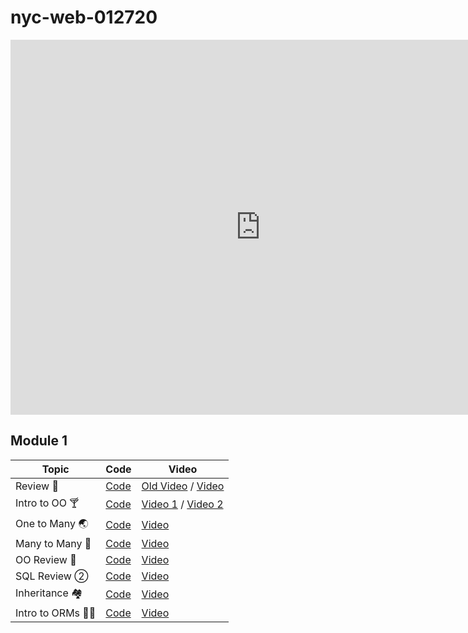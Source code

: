 # nyc-web-012720

<iframe src="https://calendar.google.com/calendar/embed?src=flatironschool.com_5v3vpkuf58h3tdm3pm7iqedq9s%40group.calendar.google.com&ctz=America%2FNew_York" style="border: 0" width="800" height="600" frameborder="0" scrolling="no"></iframe>



## Module 1
| Topic                             | Code                                   | Video                                      |
| -----                             | ----                                   | -----                                      |
| Review 🏀| [Code](https://github.com/learn-co-students/nyc-web-012720/tree/master/01-hashketball-review) | [Old Video](https://youtu.be/hVulfXJ2M_E) / [Video](https://youtu.be/0cxHFG9gXx0) |
| Intro to OO 🍸| [Code](https://github.com/learn-co-students/nyc-web-012720/tree/master/02-intro-to-oo) | [Video 1](https://youtu.be/GP9JSeK2a74) / [Video 2](https://youtu.be/hyLNvadrskE) |
| One to Many 🌏| [Code](https://github.com/learn-co-students/nyc-web-012720/tree/master/03-one-to-many) | [Video](https://youtu.be/2qnFfAXC7s0) |
| Many to Many 🥼| [Code](https://github.com/learn-co-students/nyc-web-012720/tree/master/04-many-to-many) | [Video](https://youtu.be/yCCoaW0nJMM) |
| OO Review 💪 | [Code](https://github.com/learn-co-students/nyc-web-012720/tree/master/05-oo-review) | [Video](https://youtu.be/eW_6cZSb7DA) |
| SQL Review ② | [Code](https://github.com/learn-co-students/nyc-clarke-web-010620/tree/master/08-sql-review) | [Video](https://youtu.be/rkYd6YyARz8) |
| Inheritance 🏘 | [Code](https://github.com/learn-co-students/nyc-clarke-web-010620/tree/master/10-inheritance) | [Video](https://youtu.be/uW_OvpGxshI) |
| Intro to ORMs 🏴‍☠️| [Code](https://github.com/learn-co-students/nyc-clarke-web-010620/tree/master/09-intro-to-orms) | [Video](https://youtu.be/AvjHI1rO6f0) |
